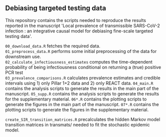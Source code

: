 ## Debiasing targeted testing data

This repository contains the scripts needed to reproduce the results reported in
the manuscript 'Local prevalence of transmissible SARS-CoV-2 infection : an integrative causal model for debiasing fine-scale targeted testing data'.  

`00_download_data.R`  fetches the required data.  
`01_preprocess_data.R`  performs some initial preprocessing of the data for downstream use.  
`02_calculate_infectiousness_estimates` computes the time-dependent probability of being infectiousness conditional on returning a (true) positive PCR test  
`03_prevalence_comparisons.R` calculates prevalence estimates and credible intervals using 1) only Pillar 1+2 data and 2) only REACT data.
`04_main.R` contains the analysis scripts to generate the results in the main part of the manuscript.
`05_supp.R` contains the analysis scripts to generate the results for the supplementary material.
`06*.R` contains the plotting scripts to generate the figures in the main part of the manuscript.
`07*.R` contains the plotting scripts to generate the figures in the supplementary material.  

`create_SIR_transition_matrices.R` precalculates the hidden Markov model transition matrices in transmats/ needed to fit the stochastic epidemic model.  